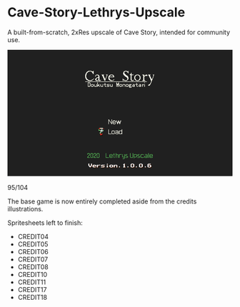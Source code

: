 # Cave-Story-Lethrys-Upscale
A built-from-scratch, 2xRes upscale of Cave Story, intended for community use.

![Screenshot](screenshot.png)

95/104

The base game is now entirely completed aside from the credits illustrations.

Spritesheets left to finish:

- CREDIT04
- CREDIT05
- CREDIT06
- CREDIT07
- CREDIT08
- CREDIT10
- CREDIT11
- CREDIT17
- CREDIT18
